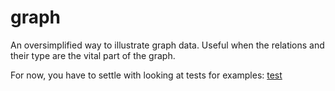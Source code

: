 # graph

An oversimplified way to illustrate graph data. Useful when the relations and their type are the vital part of the graph.

For now, you have to settle with looking at tests for examples: [test](https://github.com/Meduzz/graph/blob/master/graph_test.go)